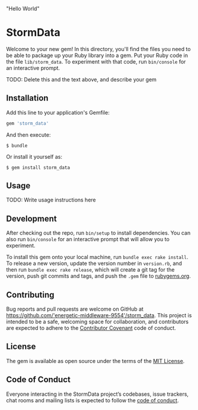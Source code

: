 "Hello World"
# StormData

Welcome to your new gem! In this directory, you'll find the files you need to be able to package up your Ruby library into a gem. Put your Ruby code in the file `lib/storm_data`. To experiment with that code, run `bin/console` for an interactive prompt.

TODO: Delete this and the text above, and describe your gem

## Installation

Add this line to your application's Gemfile:

```ruby
gem 'storm_data'
```

And then execute:

    $ bundle

Or install it yourself as:

    $ gem install storm_data

## Usage

TODO: Write usage instructions here

## Development

After checking out the repo, run `bin/setup` to install dependencies. You can also run `bin/console` for an interactive prompt that will allow you to experiment.

To install this gem onto your local machine, run `bundle exec rake install`. To release a new version, update the version number in `version.rb`, and then run `bundle exec rake release`, which will create a git tag for the version, push git commits and tags, and push the `.gem` file to [rubygems.org](https://rubygems.org).

## Contributing

Bug reports and pull requests are welcome on GitHub at https://github.com/'energetic-middleware-9554'/storm_data. This project is intended to be a safe, welcoming space for collaboration, and contributors are expected to adhere to the [Contributor Covenant](http://contributor-covenant.org) code of conduct.

## License

The gem is available as open source under the terms of the [MIT License](https://opensource.org/licenses/MIT).

## Code of Conduct

Everyone interacting in the StormData project’s codebases, issue trackers, chat rooms and mailing lists is expected to follow the [code of conduct](https://github.com/'energetic-middleware-9554'/storm_data/blob/master/CODE_OF_CONDUCT.md).
